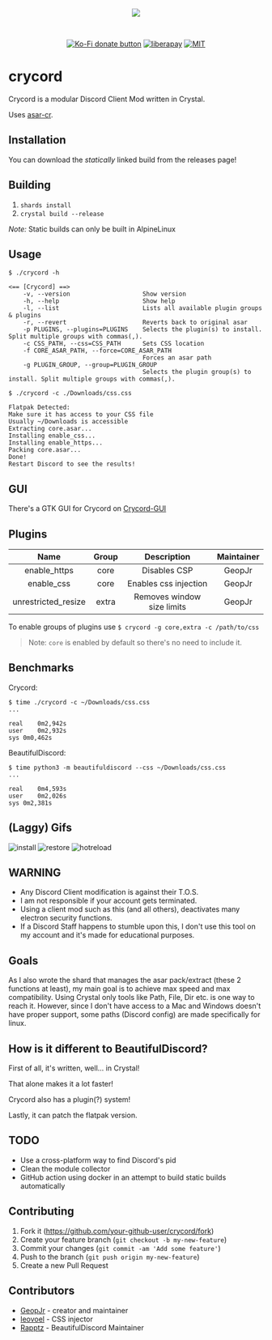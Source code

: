 <div align="center">
<br />
  <p>
    <img src="https://i.imgur.com/eS2ugrZ.png"/>
  </p>
  <br />
  <p>
    <a href="https://ko-fi.com/GeopJr" title="Donate to this project using Ko-Fi"><img src="https://img.shields.io/badge/Buy%20me%20a-KoFi-white.svg" alt="Ko-Fi donate button" /></a>
    <a href="https://liberapay.com/GeopJr"><img src="https://img.shields.io/liberapay/patrons/GeopJr.svg?logo=liberapay" alt="liberapay" ></a>
    <a href="https://github.com/GeopJr/Crycord/blob/master/LICENSE"><img src="https://img.shields.io/badge/LICENSE-MIT-000000.svg" alt="MIT" /></a>
  </p>
</div>

# crycord

Crycord is a modular Discord Client Mod written in Crystal.

Uses [asar-cr](https://github.com/GeopJr/asar-cr).

## Installation

You can download the *statically* linked build from the releases page!

## Building

1. `shards install`
2. `crystal build --release`

*Note:* Static builds can only be built in AlpineLinux

## Usage

```
$ ./crycord -h

<== [Crycord] ==>
    -v, --version                    Show version
    -h, --help                       Show help
    -l, --list                       Lists all available plugin groups & plugins
    -r, --revert                     Reverts back to original asar
    -p PLUGINS, --plugins=PLUGINS    Selects the plugin(s) to install. Split multiple groups with commas(,).
    -c CSS_PATH, --css=CSS_PATH      Sets CSS location
    -f CORE_ASAR_PATH, --force=CORE_ASAR_PATH
                                     Forces an asar path
    -g PLUGIN_GROUP, --group=PLUGIN_GROUP
                                     Selects the plugin group(s) to install. Split multiple groups with commas(,).
```

```
$ ./crycord -c ./Downloads/css.css

Flatpak Detected:
Make sure it has access to your CSS file
Usually ~/Downloads is accessible
Extracting core.asar...
Installing enable_css...
Installing enable_https...
Packing core.asar...
Done!
Restart Discord to see the results!
```

## GUI

There's a GTK GUI for Crycord on [Crycord-GUI](https://github.com/GeopJr/Crycord-GUI)

## Plugins
|         Name        | Group |         Description        | Maintainer |
| :-----------------: | :---: | :------------------------: | :--------: |
|     enable_https    |  core |        Disables CSP        |   GeopJr   |
|      enable_css     |  core |    Enables css injection   |   GeopJr   |
| unrestricted_resize | extra | Removes window size limits |   GeopJr   |

To enable groups of plugins use `$ crycord -g core,extra -c /path/to/css`

> Note: `core` is enabled by default so there's no need to include it.

## Benchmarks

Crycord:
```
$ time ./crycord -c ~/Downloads/css.css
...

real	0m2,942s
user	0m2,932s
sys	0m0,462s
```

BeautifulDiscord:
```
$ time python3 -m beautifuldiscord --css ~/Downloads/css.css
...

real	0m4,593s
user	0m2,026s
sys	0m2,381s
```

## (Laggy) Gifs

![install](https://i.imgur.com/gf6Sa8i.gif)
![restore](https://i.imgur.com/1ooO8me.gif)
![hotreload](https://i.imgur.com/e102GRD.gif)

## WARNING

- Any Discord Client modification is against their T.O.S.
- I am not responsible if your account gets terminated.
- Using a client mod such as this (and all others), deactivates many electron security functions.
- If a Discord Staff happens to stumble upon this, I don't use this tool on my account and it's made for educational purposes.

## Goals

As I also wrote the shard that manages the asar pack/extract (these 2 functions at least),
my main goal is to achieve max speed and max compatibility. Using Crystal only tools like Path, File, Dir etc.
is one way to reach it. However, since I don't have access to a Mac and Windows doesn't have proper support, some
paths (Discord config) are made specifically for linux.

## How is it different to BeautifulDiscord?

First of all, it's written, well... in Crystal!

That alone makes it a lot faster!

Crycord also has a plugin(?) system!

Lastly, it can patch the flatpak version.

## TODO

- Use a cross-platform way to find Discord's pid
- Clean the module collector
- GitHub action using docker in an attempt to build static builds automatically

## Contributing

1. Fork it (<https://github.com/your-github-user/crycord/fork>)
2. Create your feature branch (`git checkout -b my-new-feature`)
3. Commit your changes (`git commit -am 'Add some feature'`)
4. Push to the branch (`git push origin my-new-feature`)
5. Create a new Pull Request

## Contributors

- [GeopJr](https://github.com/GeopJr) - creator and maintainer
- [leovoel](https://github.com/leovoel) - CSS injector
- [Rapptz](https://github.com/Rapptz) - BeautifulDiscord Maintainer
